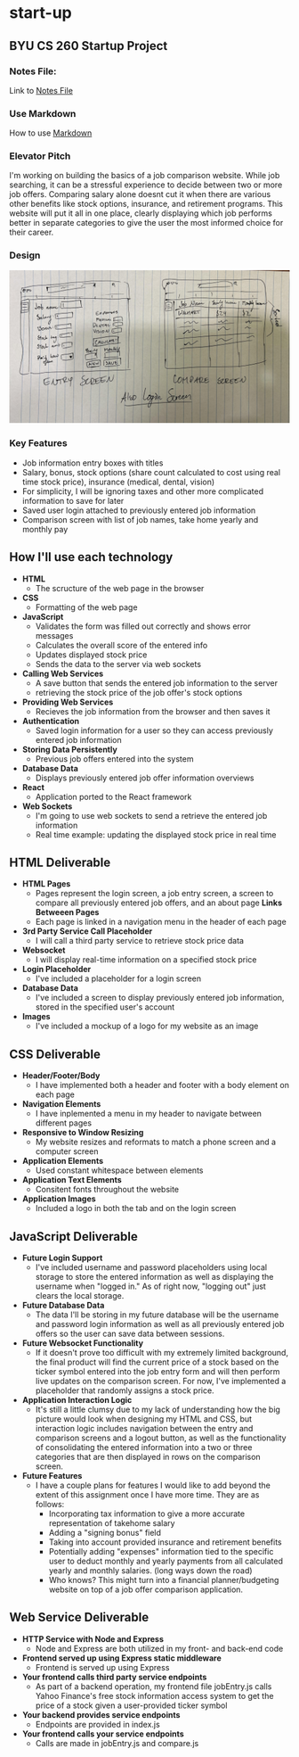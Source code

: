 # start-up
## BYU CS 260 Startup Project

### Notes File:

Link to [Notes File](https://github.com/tyguyreeses/start-up/blob/e61dfe6a541e9408420c8a6f8063d51671e49c7b/notes.md)

### Use Markdown

How to use [Markdown](https://docs.github.com/en/get-started/writing-on-github/getting-started-with-writing-and-formatting-on-github/basic-writing-and-formatting-syntax)

### Elevator Pitch

I'm working on building the basics of a job comparison website. While job searching, it can be a stressful experience to decide between two or more job offers. Comparing salary alone doesnt cut it when there are various other benefits like stock options, insurance, and retirement programs. This website will put it all in one place, clearly displaying which job performs better in separate categories to give the user the most informed choice for their career.

### Design

![Image of my sketch of a data entry screen and for a comparison screen](/public/assets/startup-design.jpg)

### Key Features

- Job information entry boxes with titles
- Salary, bonus, stock options (share count calculated to cost using real time stock price), insurance (medical, dental, vision)
- For simplicity, I will be ignoring taxes and other more complicated information to save for later
- Saved user login attached to previously entered job information
- Comparison screen with list of job names, take home yearly and monthly pay


## How I'll use each technology

- **HTML**
    - The scructure of the web page in the browser
- **CSS**
    - Formatting of the web page
- **JavaScript**
    - Validates the form was filled out correctly and shows error messages
    - Calculates the overall score of the entered info
    - Updates displayed stock price
    - Sends the data to the server via web sockets
- **Calling Web Services**
    - A save button that sends the entered job information to the server
    - retrieving the stock price of the job offer's stock options
- **Providing Web Services**
    - Recieves the job information from the browser and then saves it
- **Authentication**
    - Saved login information for a user so they can access previously entered job information
- **Storing Data Persistently**
    - Previous job offers entered into the system
- **Database Data**
    - Displays previously entered job offer information overviews
- **React**
    - Application ported to the React framework
- **Web Sockets**
    - I'm going to use web sockets to send a retrieve the entered job information
    - Real time example: updating the displayed stock price in real time

## HTML Deliverable

- **HTML Pages**
    - Pages represent the login screen, a job entry screen, a screen to compare all previously entered job offers, and an about page
**Links Betweeen Pages**
    - Each page is linked in a navigation menu in the header of each page
- **3rd Party Service Call Placeholder**
    - I will call a third party service to retrieve stock price data
- **Websocket**
    - I will display real-time information on a specified stock price
- **Login Placeholder**
    - I've included a placeholder for a login screen
- **Database Data**
    - I've included a screen to display previously entered job information, stored in the specified user's account
- **Images**
    - I've included a mockup of a logo for my website as an image

## CSS Deliverable

- **Header/Footer/Body**
    - I have implemented both a header and footer with a body element on each page
- **Navigation Elements**
    - I have inplemented a menu in my header to navigate between different pages
- **Responsive to Window Resizing**
    - My website resizes and reformats to match a phone screen and a computer screen
- **Application Elements**
    - Used constant whitespace between elements
- **Application Text Elements**
    - Consitent fonts throughout the website
- **Application Images**
    - Included a logo in both the tab and on the login screen

## JavaScript Deliverable

- **Future Login Support**
    - I've included username and password placeholders using local storage to store the entered information as well as displaying the username when "logged in." As of right now, "logging out" just clears the local storage.
- **Future Database Data**
    - The data I'll be storing in my future database will be the username and password login information as well as all previously entered job offers so the user can save data between sessions.
- **Future Websocket Functionality**
    - If it doesn't prove too difficult with my extremely limited background, the final product will find the current price of a stock based on the ticker symbol entered into the job entry form and will then perform live updates on the comparison screen. For now, I've implemented a placeholder that randomly assigns a stock price.
- **Application Interaction Logic**
    - It's still a little clumsy due to my lack of understanding how the big picture would look when designing my HTML and CSS, but interaction logic includes navigation between the entry and comparison screens and a logout button, as well as the functionality of consolidating the entered information into a two or three categories that are then displayed in rows on the comparison screen.
- **Future Features**
    - I have a couple plans for features I would like to add beyond the extent of this assignment once I have more time. They are as follows:
        - Incorporating tax information to give a more accurate representation of takehome salary
        - Adding a "signing bonus" field
        - Taking into account provided insurance and retirement benefits 
        - Potentially adding "expenses" information tied to the specific user to deduct monthly and yearly payments from all calculated yearly and monthly salaries. (long ways down the road)
        - Who knows? This might turn into a financial planner/budgeting website on top of a job offer comparison application.

## Web Service Deliverable
- **HTTP Service with Node and Express**
    - Node and Express are both utilized in my front- and back-end code
- **Frontend served up using Express static middleware**
    - Frontend is served up using Express
- **Your frontend calls third party service endpoints**
    - As part of a backend operation, my frontend file jobEntry.js calls Yahoo Finance's free stock information access system to get the price of a stock given a user-provided ticker symbol
- **Your backend provides service endpoints**
    - Endpoints are provided in index.js
- **Your frontend calls your service endpoints**
    - Calls are made in jobEntry.js and compare.js